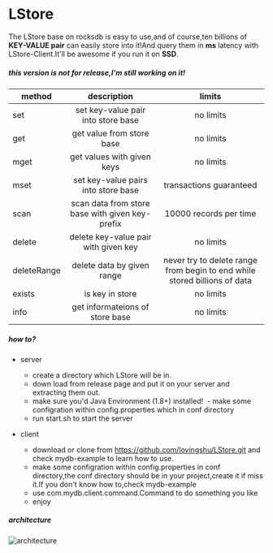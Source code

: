 # LStore
The LStore base on rocksdb is easy to use,and of course,ten billions of **KEY-VALUE pair** can easily store into it!And query them in **ms** latency with LStore-Client.It'll be awesome if you run it on **SSD**.

##### this version is not for release,I'm still working on it!

| method  | description | limits  |
|---------|:-----------:|:-------:|
| set | set key-value pair into store base  | no limits |
| get | get value from store base | no limits |
| mget  | get values with given keys  | no limits |
| mset  | set key-value pairs into store base | transactions guaranteed |
| scan  | scan data from store base with given key-prefix | 10000 records per time  |
| delete  | delete key-value pair with given key  | no limits |
| deleteRange | delete data by given range  | never try to delete range from begin to end while stored billions of data  |
| exists  | is key in store | no limits |
| info  | get informateions of store base | no limits |

##### how to?
- server
  - create a directory which LStore  will be in.
  - down load from release page and put it on your server and extracting them out.
  - make sure you'd Java Environment (1.8+) installed!
  - make some configration within config.properties which in conf directory
  - run start.sh to start the server
  
- client
  - download or clone from https://github.com/lovingshu/LStore.git and check mydb-example to learn how to use.
  - make some configration within config.properties in conf directory,the conf directory should be in your project,create it if miss it.If you don't know how to,check mydb-example
  - use com.mydb.client.command.Command to do something you like
  - enjoy
  
##### architecture
![architecture](https://raw.githubusercontent.com/lovingshu/LStore/master/architecture.png)
